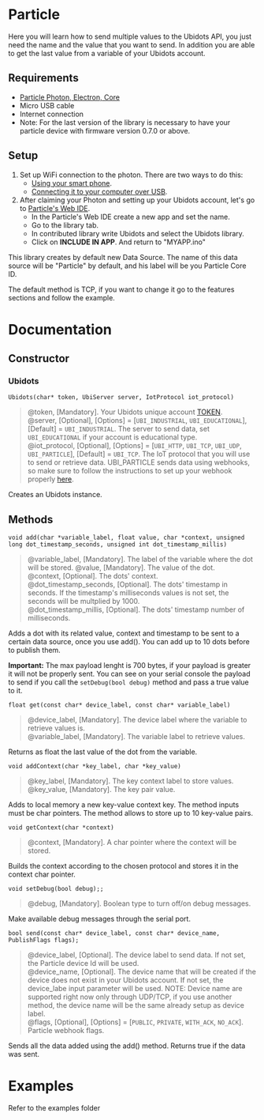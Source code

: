 # Particle

Here you will learn how to send multiple values to the Ubidots API, you just need the name and the value that you want to send. In addition you are able to get the last value from a variable of your Ubidots account.

## Requirements

* [Particle Photon, Electron, Core](https://store.particle.io/)
* Micro USB cable
* Internet connection
* Note: For the last version of the library is necessary to have your particle device with firmware version 0.7.0 or above.

## Setup

1. Set up WiFi connection to the photon. There are two ways to do this:
    * [Using your smart phone](https://docs.particle.io/guide/getting-started/start/core/).
    * [Connecting it to your computer over USB](https://docs.particle.io/guide/getting-started/connect/core/).
2. After claiming your Photon and setting up your Ubidots account, let's go to [Particle's Web IDE](https://build.particle.io/build).
    * In the Particle's Web IDE create a new app and set the name.
    * Go to the library tab.
    * In contributed library write Ubidots and select the Ubidots library.
    * Click on **INCLUDE IN APP**. And return to "MYAPP.ino"


This library creates by default new Data Source. The name of this data source will be "Particle" by default, and his label will be you Particle Core ID.

The default method is TCP, if you want to change it go to the features sections and follow the example.

# Documentation

## Constructor

### Ubidots

```
Ubidots(char* token, UbiServer server, IotProtocol iot_protocol)
```
> @token, [Mandatory]. Your Ubidots unique account [TOKEN](http://help.ubidots.com/user-guides/find-your-token-from-your-ubidots-account).  
@server, [Optional], [Options] = [`UBI_INDUSTRIAL`, `UBI_EDUCATIONAL`], [Default] = `UBI_INDUSTRIAL`. The server to send data, set `UBI_EDUCATIONAL` if your account is educational type.  
@iot_protocol, [Optional], [Options] = [`UBI_HTTP`, `UBI_TCP`, `UBI_UDP`, `UBI_PARTICLE`], [Default] = `UBI_TCP`. The IoT protocol that you will use to send or retrieve data. UBI_PARTICLE sends data using webhooks, so make sure to follow the instructions to set up your webhook properly [here](https://help.ubidots.com/connect-your-devices/connect-your-particle-device-to-ubidots-using-particle-webhooks).  

Creates an Ubidots instance.

## Methods

```
void add(char *variable_label, float value, char *context, unsigned long dot_timestamp_seconds, unsigned int dot_timestamp_millis)
```
> @variable_label, [Mandatory]. The label of the variable where the dot will be stored.
@value, [Mandatory]. The value of the dot.  
@context, [Optional]. The dots' context.  
@dot_timestamp_seconds, [Optional]. The dots' timestamp in seconds. If the timestamp's milliseconds values is not set, the seconds will be multplied by 1000.  
@dot_timestamp_millis, [Optional]. The dots' timestamp number of milliseconds.  

Adds a dot with its related value, context and timestamp to be sent to a certain data source, once you use add(). You can add up to 10 dots before to publish them. 

**Important:** The max payload lenght is 700 bytes, if your payload is greater it will not be properly sent. You can see on your serial console the payload to send if you call the ```setDebug(bool debug)``` method and pass a true value to it.

```
float get(const char* device_label, const char* variable_label)
```
> @device_label, [Mandatory]. The device label where the variable to retrieve values is.  
@variable_label, [Mandatory]. The variable label to retrieve values.  

Returns as float the last value of the dot from the variable.

```
void addContext(char *key_label, char *key_value)
```
> @key_label, [Mandatory]. The key context label to store values.  
@key_value, [Mandatory]. The key pair value.  

Adds to local memory a new key-value context key. The method inputs must be char pointers. The method allows to store up to 10 key-value pairs.

```
void getContext(char *context)
```
> @context, [Mandatory]. A char pointer where the context will be stored.  

Builds the context according to the chosen protocol and stores it in the context char pointer.

```
void setDebug(bool debug);;
```

> @debug, [Mandatory]. Boolean type to turn off/on debug messages.

Make available debug messages through the serial port.

```
bool send(const char* device_label, const char* device_name, PublishFlags flags);
```
> @device_label, [Optional]. The device label to send data. If not set, the Particle device Id will be used.  
@device_name, [Optional]. The device name that will be created if the device does not exist in your Ubidots account. If not set, the device_labe input parameter will be used. NOTE: Device name are supported right now only through UDP/TCP, if you use another method, the device name will be the same already setup as device label.  
@flags, [Optional], [Options] = [`PUBLIC`, `PRIVATE`, `WITH_ACK`, `NO_ACK`]. Particle webhook flags.  

Sends all the data added using the add() method. Returns true if the data was sent.

# Examples

Refer to the examples folder
